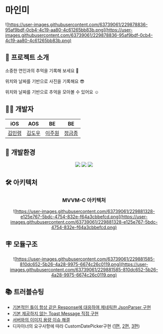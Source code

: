 
# 마인미

![https://user-images.githubusercontent.com/63739061/229878836-95af9bdf-0cb4-4c19-aa80-4c61265bb83b.png](https://user-images.githubusercontent.com/63739061/229878836-95af9bdf-0cb4-4c19-aa80-4c61265bb83b.png)

## 🌸 프로젝트 소개

소중한 연인과의 추억을 기록해 보세요 🥰

위치와 날짜를 기반으로 사진을 기록해요 😎

위치와 날짜를 기반으로 추억을 모아볼 수 있어요 ☺

## 👩‍💻 개발자

<div align="center">

| iOS | AOS | BE | BE |
| --- | --- | --- | --- |
| [김민령](https://github.com/sladuf) | [김도우](https://github.com/KDW03) | [이주원](https://github.com/jujuwon) | [정금종](https://github.com/Floodnut) |

</div>

## 🎯 개발환경

<div align="center">
    <img src="https://img.shields.io/badge/swift-5.8-F05138.svg?style=flat&logo=Swift">
    <img src="https://img.shields.io/badge/Xcode-14.3-white.svg?style=flat&logo=XCode">
    <img src="https://img.shields.io/badge/14+-000000.svg?style=flat&logo=iOS">
</div>

## 🛠️ 아키텍처

<div align="center">
  
### MVVM-C 아키텍처
  
![https://user-images.githubusercontent.com/63739061/229881328-e125e767-5bdc-4754-832e-f64a3cbbefcd.png](https://user-images.githubusercontent.com/63739061/229881328-e125e767-5bdc-4754-832e-f64a3cbbefcd.png)

</div>

## 🪧 모듈구조

<div align="center">
  
![https://user-images.githubusercontent.com/63739061/229881585-810dc652-5b26-4a28-9975-6674c26c0119.png](https://user-images.githubusercontent.com/63739061/229881585-810dc652-5b26-4a28-9975-6674c26c0119.png)

</div>

## 📚 트러블슈팅

- [기본적인 틀이 항상 같은 Response에 대응하여 제네릭한 JsonParser 구현](https://990427.tistory.com/112)
- [기본 제공하지 않는 Toast Message 직접 구현](https://990427.tistory.com/113)
- [서버와의 이미지 용량 이슈 해결](https://990427.tistory.com/115)
- 디자이너의 요구사항에 따라 CustomDatePicker구현 ([1편](https://990427.tistory.com/107), [2편](https://990427.tistory.com/108), [3편](https://990427.tistory.com/116))
